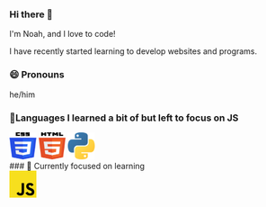 ### Hi there 👋

I'm Noah, and I love to code!

I have recently started learning to develop websites and programs.
### 😄 Pronouns 
he/him

### 💾Languages I learned a bit of but left to focus on JS
<div class="lang">
<img src="/img/css-3.svg" width="48" height="48">
<img src="/img/html-5.svg" width="48" height="48">
<img src="/img/python.svg" width="48" height="48">
  </div>
### 🌱 Currently focused on learning
<div class="lang">
<img src="/img/javascript.svg" width="48" height="48">
  </div>
